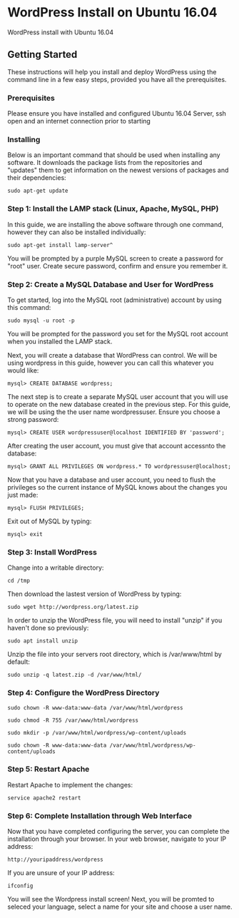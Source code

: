 # WordPress Install on Ubuntu 16.04
WordPress install with Ubuntu 16.04

## Getting Started
These instructions will help you install and deploy WordPress using the command line in a few easy steps, provided you have all the prerequisites.

### Prerequisites
Please ensure you have installed and configured Ubuntu 16.04 Server, ssh open and an internet connection prior to starting

### Installing

Below is an important command that should be used when installing any software. It downloads the package lists from the repositories and "updates" them to get information on the newest versions of packages and their dependencies:

```
sudo apt-get update
```

### Step 1: Install the LAMP stack (Linux, Apache, MySQL, PHP)

In this guide, we are installing the above software through one command, however they can also be installed individually:

```
sudo apt-get install lamp-server^
```

You will be prompted by a purple MySQL screen to create a password for "root" user. Create secure password, confirm and ensure you remember it.

### Step 2: Create a MySQL Database and User for WordPress

To get started, log into the MySQL root (administrative) account by using this command:

```
sudo mysql -u root -p
```
You will be prompted for the password you set for the MySQL root account when you installed the LAMP stack.

Next, you will create a database that WordPress can control. We will be using wordpress in this guide, however you can call this whatever you would like:

```
mysql> CREATE DATABASE wordpress;
```
The next step is to create a separate MySQL user account that you will use to operate on the new database created in the previous step. For this guide, we will be using the the user name wordpressuser. Ensure you choose a strong password:

```
mysql> CREATE USER wordpressuser@localhost IDENTIFIED BY 'password';
```
After creating the user account, you must give that account accessnto the database:

```
mysql> GRANT ALL PRIVILEGES ON wordpress.* TO wordpressuser@localhost;
```
Now that you have a database and user account, you need to flush the privileges so the current instance of MySQL knows about the changes you just made:

```
mysql> FLUSH PRIVILEGES;
```
Exit out of MySQL by typing:

```
mysql> exit
```

### Step 3: Install WordPress

Change into a writable directory:

```
cd /tmp
```

Then download the lastest version of WordPress by typing:

```
sudo wget http://wordpress.org/latest.zip
```

In order to unzip the WordPress file, you will need to install "unzip" if you haven't done so previously:

```
sudo apt install unzip
```

Unzip the file into your servers root directory, which is /var/www/html by default:

```
sudo unzip -q latest.zip -d /var/www/html/
```

### Step 4: Configure the WordPress Directory 

```
sudo chown -R www-data:www-data /var/www/html/wordpress
```

```
sudo chmod -R 755 /var/www/html/wordpress
```

```
sudo mkdir -p /var/www/html/wordpress/wp-content/uploads
```

```
sudo chown -R www-data:www-data /var/www/html/wordpress/wp-content/uploads
```

### Step 5: Restart Apache 

Restart Apache to implement the changes:

```
service apache2 restart
```

### Step 6: Complete Installation through Web Interface

Now that you have completed configuring the server, you can complete the installation through your browser. In your web browser, navigate to your IP address:

```
http://youripaddress/wordpress
```

If you are unsure of your IP address:

```
ifconfig
```

You will see the Wordpress install screen! Next, you will be promted to seleced your language, select a name for your site and choose a user name. 
